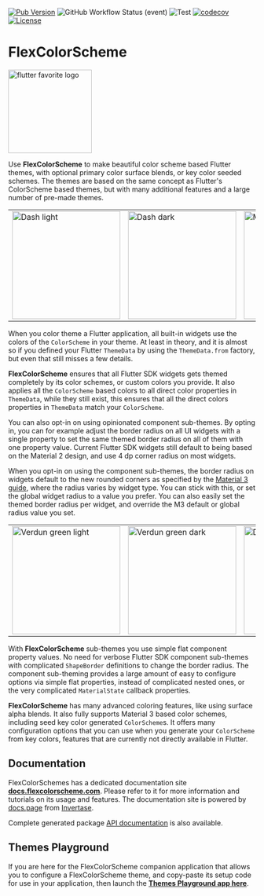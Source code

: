 [![Pub Version](https://img.shields.io/pub/v/flex_color_scheme?label=flex_color_scheme&labelColor=333940&logo=dart)](https://pub.dev/packages/flex_color_scheme) ![GitHub Workflow Status (event)](https://img.shields.io/github/workflow/status/rydmike/flex_color_scheme/Test?event=push)
![Test](https://github.com/rydmike/flex_color_scheme/workflows/Test/badge.svg) [![codecov](https://codecov.io/gh/rydmike/flex_color_scheme/branch/master/graph/badge.svg?token=4XJU30IGO3)](https://codecov.io/gh/rydmike/flex_color_scheme) [![License](https://img.shields.io/badge/License-BSD%203--Clause-blue.svg)](https://opensource.org/licenses/BSD-3-Clause)

# FlexColorScheme

[<img src="https://github.com/rydmike/flex_color_scheme_docs/blob/master/docs/images/flutter-favorite-logo.png?raw=true?" alt="flutter favorite logo" width="170"/>](https://docs.flutter.dev/development/packages-and-plugins/favorites)

Use **FlexColorScheme** to make beautiful color scheme based Flutter themes,
with optional primary color surface blends, or key color seeded schemes.
The themes are based on the same concept as Flutter's ColorScheme based themes,
but with many additional features and a large number of pre-made themes.

<table>
  <tr>
    <td><img src="https://github.com/rydmike/flex_color_scheme_docs/blob/master/docs/images/fcs-v5-l-37.png?raw=true" alt="Dash light" width="220"/></td>
    <td><img src="https://github.com/rydmike/flex_color_scheme_docs/blob/master/docs/images/fcs-v5-d-37.png?raw=true" alt="Dash dark" width="220"/></td>
    <td><img src="https://github.com/rydmike/flex_color_scheme_docs/blob/master/docs/images/fcs-v5-l-38.png?raw=true" alt="M3 baseline light" width="220"/></td>
    <td><img src="https://github.com/rydmike/flex_color_scheme_docs/blob/master/docs/images/fcs-v5-d-38.png?raw=true" alt="M3 baseline dark" width="220"/></td>
  </tr>
</table>

When you color theme a Flutter application, all built-in widgets use the colors of the
`ColorScheme` in your theme. At least in theory, and it is almost so if you defined your
Flutter `ThemeData` by using the `ThemeData.from` factory, but even that
still misses a few details.

**FlexColorScheme** ensures that all Flutter SDK widgets gets themed completely by its
color schemes, or custom colors you provide. It also applies all the `ColorScheme` based colors
to all direct color properties in `ThemeData`, while they still exist, this
ensures that all the direct colors properties in `ThemeData` match your `ColorScheme`.

You can also opt-in on using opinionated component sub-themes.
By opting in, you can for example adjust the border radius on all UI widgets
with a single property to set the same themed border radius on all of them with
one property value. Current Flutter SDK widgets still default to being based on
the Material 2 design, and use 4 dp corner radius on most widgets.

When you opt-in on using the component sub-themes, the border radius on widgets
default to the new rounded corners as specified by the
[Material 3 guide](https://m3.material.io/), where the
radius varies by widget type. You can stick with this, or set the global widget
radius to a value you prefer. You can also easily set the themed border
radius per widget, and override the M3 default or global radius value you set.

<table>
  <tr>
    <td><img src="https://github.com/rydmike/flex_color_scheme_docs/blob/master/docs/images/fcs-v5-l-39.png?raw=true" alt="Verdun green light" width="220"/></td>
    <td><img src="https://github.com/rydmike/flex_color_scheme_docs/blob/master/docs/images/fcs-v5-d-39.png?raw=true" alt="Verdun green dark" width="220"/></td>
    <td><img src="https://github.com/rydmike/flex_color_scheme_docs/blob/master/docs/images/fcs-v5-l-40.png?raw=true" alt="Dell genoa light" width="220"/></td>
    <td><img src="https://github.com/rydmike/flex_color_scheme_docs/blob/master/docs/images/fcs-v5-d-40.png?raw=true" alt="Dell genoa dark" width="220"/></td>
  </tr>
</table>

With **FlexColorScheme** sub-themes you use simple flat component property values.
No need for verbose Flutter SDK component sub-themes with complicated `ShapeBorder`
definitions to change the border radius. The component sub-theming provides a
large amount of easy to configure options via simple flat properties,
instead of complicated nested ones, or the very complicated `MaterialState`
callback properties.

**FlexColorScheme** has many advanced coloring features, like using
surface alpha blends. It also fully supports Material 3 based color schemes,
including seed key color generated `ColorScheme`s. It offers many configuration
options that you can use when you generate your `ColorScheme` from
key colors, features that are currently not directly available in Flutter.

## Documentation

FlexColorSchemes has a dedicated documentation site
[**docs.flexcolorscheme.com**](https://docs.flexcolorscheme.com/).
Please refer to it for more information and tutorials on its usage and features.
The documentation site is powered by [docs.page](https://docs.page/)
from [Invertase](https://invertase.io/).

Complete generated package
[API documentation](https://pub.dev/documentation/flex_color_scheme/latest/flex_color_scheme/flex_color_scheme-library.html)
is also available.

## Themes Playground

If you are here for the FlexColorScheme companion application that allows you
to configure a FlexColorScheme theme, and copy-paste its setup code for use in
your application, then launch the
[**Themes Playground app here**](https://rydmike.com/flexcolorscheme/themesplayground-v5).

